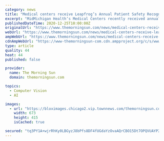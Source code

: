 ```yaml
---
category: news
title: "Medical centers receive Leapfrog’s Annual Patient Safety Recognition"
excerpt: "MidMichigan Health’s Medical Centers recently received annual safety grades and recognition from The Leapfrog Group, an independent national watchdog organization committed to health care quality and safety."
publishedDateTime: 2020-12-25T10:00:00Z
originalUrl: "https://www.themorningsun.com/news/medical-centers-receive-leapfrog-s-annual-patient-safety-recognition/article_66bc0322-4535-11eb-afe2-3759dfecb611.html"
webUrl: "https://www.themorningsun.com/news/medical-centers-receive-leapfrog-s-annual-patient-safety-recognition/article_66bc0322-4535-11eb-afe2-3759dfecb611.html"
ampWebUrl: "https://www.themorningsun.com/news/medical-centers-receive-leapfrog-s-annual-patient-safety-recognition/article_66bc0322-4535-11eb-afe2-3759dfecb611.amp.html"
cdnAmpWebUrl: "https://www-themorningsun-com.cdn.ampproject.org/c/s/www.themorningsun.com/news/medical-centers-receive-leapfrog-s-annual-patient-safety-recognition/article_66bc0322-4535-11eb-afe2-3759dfecb611.amp.html"
type: article
quality: 44
heat: 44
published: false

provider:
  name: The Morning Sun
  domain: themorningsun.com

topics:
  - Computer Vision
  - AI

images:
  - url: "https://bloximages.chicago2.vip.townnews.com/themorningsun.com/content/tncms/assets/v3/editorial/e/e2/ee2274c6-283a-11eb-a00a-7fcaf8936d98/5fb2c73fc7875.image.jpg?crop=673%2C415%2C5%2C93"
    width: 673
    height: 415
    isCached: true

secured: "tq3PY1A+wjrRhKy0LBGyzJ8bPfs8DF4fUGdaYzOvaAQrCBO15Dt7OPQVUAYP21vYXDZtgYUwTcgRCRNH9cdTYBPHqRobbZutOqryX56ZDxQmKLi3uJU+kNhTwmIJMpWEbW5of1H+ZwCJKkEtMhA7YIbut6b4UxX8IRx5XElKmn+WbuSS+t2jN1zpKl6eCf2H31luyBxYnvdSm0JGk/hVNtp+us1l+YZYL8nqacCmhMulpYT75BMH2LiqVGUeR0q/4jzna3Jk+a9CrSEDvh01g2wmztS1N9Nj4QH+VXtizi9+1fe4WgFKWjFXB8xjKP9qfN5YPorTL95w//wIXC7sSj3qBknYWGHlIS/GOKuOrDU=;IBZJWoxbKWxsVZ8HZxa5eA=="
---
```



